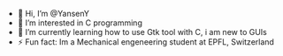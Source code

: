 - 👋 Hi, I’m @YansenY
- 👀 I’m interested in C programming
- 🌱 I’m currently learning how to use Gtk tool with C, i am new to GUIs
- ⚡ Fun fact: Im a Mechanical engeneering student at EPFL, Switzerland

<!---
YansenY/YansenY is a ✨ special ✨ repository because its `README.md` (this file) appears on your GitHub profile.
You can click the Preview link to take a look at your changes.
--->
